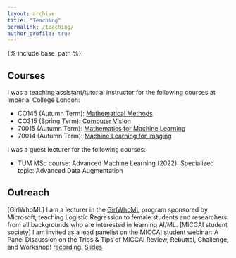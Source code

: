 ```yaml
---
layout: archive
title: "Teaching"
permalink: /teaching/
author_profile: true
---
```

{% include base_path %}

Courses
-------

I was a teaching assistant/tutorial instructor for the following courses at Imperial College London:
* CO145 (Autumn Term): [Mathematical Methods](https://www.imperial.ac.uk/computing/current-students/courses/40016/)
* CO315 (Spring Term): [Computer Vision](https://www.imperial.ac.uk/computing/current-students/courses/70058/)
* 70015 (Autumn Term): [Mathematics for Machine Learning ](https://www.imperial.ac.uk/computing/current-students/courses/70015/)
* 70014 (Autumn Term): [Machine Learning for Imaging](https://www.imperial.ac.uk/computing/current-students/courses/70014/)

I was a guest lecturer for the following courses:
* TUM MSc course: Advanced Machine Learning (2022): Specialized topic: Advanced Data Augmentation

Outreach
--------

[GirlWhoML] I am a lecturer in the [GirlWhoML](https://girlswhoml.com/) program sponsored by Microsoft, teaching Logistic Regression to female students and researchers from all backgrounds who are interested in learning AI/ML.
[MICCAI student society]  I am invited as a lead panelist on the MICCAI student webinar: A Panel Discussion on the Trips & Tips of MICCAI Review, Rebuttal, Challenge, and Workshop! [recording](https://youtube.com/playlist?list=PLc4GZu166CDWP3Al45qWGEYHsjDk3CJDq). [Slides](https://slideshare.net/slideshow/chen-cherise-chen-tips-and-tricks-for-miccai-review/267129348)
